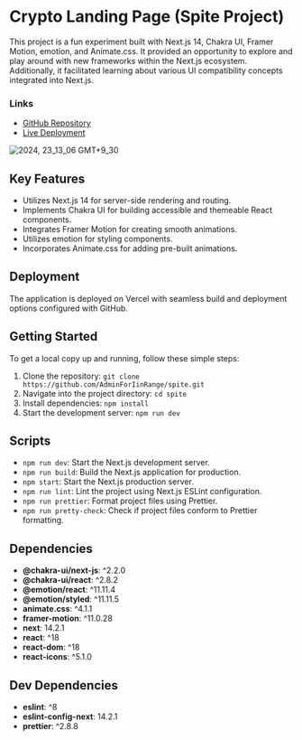 # Crypto Landing Page (Spite Project)

This project is a fun experiment built with Next.js 14, Chakra UI, Framer Motion, emotion, and Animate.css. It provided an opportunity to explore and play around with new frameworks within the Next.js ecosystem. Additionally, it facilitated learning about various UI compatibility concepts integrated into Next.js.


### Links

- [GitHub Repository](https://github.com/AdminForIinRange/spite)
- [Live Deployment](https://spite-two.vercel.app/)

![2024, 23_13_06 GMT+9_30](https://github.com/AdminForIinRange/spite/assets/91888685/12075831-4a63-4479-820e-deb160d72e60)


## Key Features

- Utilizes Next.js 14 for server-side rendering and routing.
- Implements Chakra UI for building accessible and themeable React components.
- Integrates Framer Motion for creating smooth animations.
- Utilizes emotion for styling components.
- Incorporates Animate.css for adding pre-built animations.

## Deployment

The application is deployed on Vercel with seamless build and deployment options configured with GitHub.


## Getting Started

To get a local copy up and running, follow these simple steps:

1. Clone the repository: `git clone https://github.com/AdminForIinRange/spite.git`
2. Navigate into the project directory: `cd spite`
3. Install dependencies: `npm install`
4. Start the development server: `npm run dev`

## Scripts

- `npm run dev`: Start the Next.js development server.
- `npm run build`: Build the Next.js application for production.
- `npm start`: Start the Next.js production server.
- `npm run lint`: Lint the project using Next.js ESLint configuration.
- `npm run prettier`: Format project files using Prettier.
- `npm run pretty-check`: Check if project files conform to Prettier formatting.

## Dependencies

- **@chakra-ui/next-js**: ^2.2.0
- **@chakra-ui/react**: ^2.8.2
- **@emotion/react**: ^11.11.4
- **@emotion/styled**: ^11.11.5
- **animate.css**: ^4.1.1
- **framer-motion**: ^11.0.28
- **next**: 14.2.1
- **react**: ^18
- **react-dom**: ^18
- **react-icons**: ^5.1.0

## Dev Dependencies

- **eslint**: ^8
- **eslint-config-next**: 14.2.1
- **prettier**: ^2.8.8







